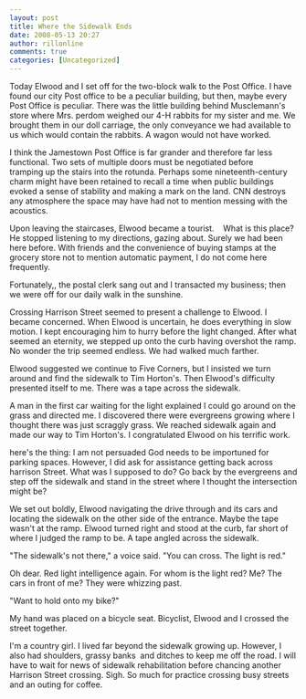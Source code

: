 ```yaml
---
layout: post
title: Where the Sidewalk Ends
date: 2008-05-13 20:27
author: rillonline
comments: true
categories: [Uncategorized]
---
```

<p>Today Elwood and I set off for the two-block walk to the Post Office. I have found our city Post office to be a peculiar building, but then, maybe every Post Office is peculiar. There was the little building behind Musclemann's store where Mrs. perdom weighed our 4-H rabbits for my sister and me. We brought them in our doll carriage, the only conveyance we had available to us which would contain the rabbits. A wagon would not have worked.

I think the Jamestown Post Office is far grander and therefore far less functional. Two sets of multiple doors must be negotiated before tramping&nbsp;up the stairs into the rotunda. Perhaps some nineteenth-century charm might&nbsp;have been retained to recall a time when public buildings evoked a sense of stability and making a mark on the land. CNN destroys any atmosphere the space may have had not to mention messing with the acoustics.

Upon leaving the staircases, Elwood became a tourist. &nbsp;&nbsp;&nbsp;What is this place? He stopped listening to my directions, gazing about. Surely we had been here before. With friends and the convenience of buying stamps at the grocery store not to mention automatic payment, I do not come here frequently. 

Fortunately,, the postal clerk sang out and I transacted my business; then we were off for our daily walk in the sunshine.

Crossing Harrison Street seemed to present a challenge to Elwood. I became concerned. When Elwood is uncertain, he does everything in slow motion. I kept encouraging him to hurry before the light changed. After what seemed an eternity, we stepped up onto the curb having overshot the ramp. No wonder the trip seemed endless. We had walked much farther.

Elwood suggested we continue to Five Corners, but I insisted we turn around and find the sidewalk to Tim Horton's. Then Elwood's difficulty presented itself to me. There was a tape across the sidewalk.

A man in the first car waiting for the light explained I could go around on the grass and directed me. I discovered there were evergreens growing where I thought there was just scraggly grass. We reached sidewalk again and made our way to Tim Horton's. I congratulated Elwood on his terrific work.

here's the thing: I am not persuaded God needs to be importuned for parking spaces. However, I did ask for&nbsp;assistance getting back across harrison Street. What was I supposed to do? Go back by the evergreens and step off the sidewalk and stand in the street where I thought the intersection might be?

We set out boldly, Elwood navigating the drive through and its cars and locating the sidewalk on the other side of the entrance. Maybe the tape wasn't at the ramp. Elwood turned right and stood at the curb, far short of where I judged the ramp to be. A tape angled across the sidewalk.

"The sidewalk's not there," a voice said. "You can cross. The light is red."

Oh dear. Red light intelligence again. For whom is the light red? Me? The cars in front of me? They were whizzing past.

"Want to hold onto my bike?"

My hand was placed on a bicycle seat. Bicyclist, Elwood and I crossed the street together.

I'm a country girl. I lived far beyond the sidewalk growing up. However, I also had&nbsp;shoulders, grassy banks &nbsp;and ditches to keep me off the road. I will have to wait for news of sidewalk rehabilitation&nbsp;before chancing another Harrison Street crossing. Sigh. So much for practice crossing busy streets and an outing for coffee.</p>
